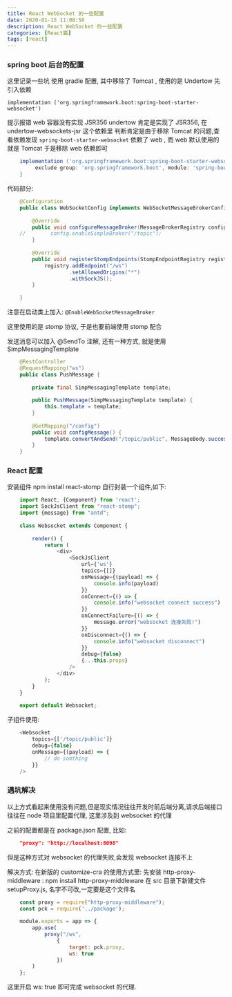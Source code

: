 ```yaml
---
title: React WebSocket 的一些配置
date: 2020-01-15 11:08:50
description: React WebSocket 的一些配置
categories: [React篇]
tags: [react]
---
```


<!-- more -->
### spring boot 后台的配置
这里记录一些坑
使用 gradle 配置, 其中移除了 Tomcat , 使用的是 Undertow
先引入依赖

`implementation ('org.springframework.boot:spring-boot-starter-websocket')`

提示报错 web 容器没有实现 JSR356 
undertow 肯定是实现了 JSR356, 在 undertow-websockets-jsr 这个依赖里
判断肯定是由于移除 Tomcat 的问题,查看依赖发现 `spring-boot-starter-websocket` 依赖了 web , 而 web 默认使用的就是 Tomcat
于是移除 web 依赖即可

``` groovy 
    implementation ('org.springframework.boot:spring-boot-starter-websocket'){
         exclude group: 'org.springframework.boot', module: 'spring-boot-starter-web'
    }
```

代码部分:

``` java
    @Configuration
    public class WebSocketConfig implements WebSocketMessageBrokerConfigurer {
    
        @Override
        public void configureMessageBroker(MessageBrokerRegistry config) {
    //        config.enableSimpleBroker("/topic");
        }
    
        @Override
        public void registerStompEndpoints(StompEndpointRegistry registry) {
            registry.addEndpoint("/ws")
                    .setAllowedOrigins("*")
                    .withSockJS();
        }
    
    }
```

注意在启动类上加入: `@EnableWebSocketMessageBroker`

这里使用的是 stomp 协议, 于是也要前端使用 stomp 配合

发送消息可以加入 @SendTo 注解, 还有一种方式, 就是使用 SimpMessagingTemplate

``` java
    @RestController
    @RequestMapping("ws")
    public class PushMessage {
    
        private final SimpMessagingTemplate template;
    
        public PushMessage(SimpMessagingTemplate template) {
            this.template = template;
        }
    
        @GetMapping("/config")
        public void configMessage() {
            template.convertAndSend("/topic/public", MessageBody.success());
        }
    }
```

### React 配置
安装组件 npm install react-stomp
自行封装一个组件,如下:

``` js
    import React, {Component} from 'react';
    import SockJsClient from "react-stomp";
    import {message} from "antd";
    
    class Websocket extends Component {
    
        render() {
            return (
                <div>
                    <SockJsClient
                        url={'ws'}
                        topics={[]}
                        onMessage={(payload) => {
                            console.info(payload)
                        }}
                        onConnect={() => {
                            console.info("websocket connect success")
                        }}
                        onConnectFailure={() => {
                            message.error("websocket 连接失败!")
                        }}
                        onDisconnect={() => {
                            console.info("websocket disconnect")
                        }}
                        debug={false}
                        {...this.props}
                    />
                </div>
            );
        }
    }
    
    export default Websocket;
```

子组件使用: 

``` js
    <Websocket
        topics={['/topic/public']}
        debug={false}
        onMessage={(payload) => {
            // do somthing
        }}
    />
```

### 遇坑解决
以上方式看起来使用没有问题,但是现实情况往往开发时前后端分离,请求后端接口往往在 node 项目里配置代理, 这里涉及到 websocket 的代理

之前的配置都是在 package.json 配置, 比如: 

``` json
    "proxy": "http://localhost:8098"
```

但是这种方式对 websocket 的代理失败,会发现 websocket 连接不上

解决方式:
在新版的 customize-cra 的使用方式里:
先安装 http-proxy-middleware : npm install http-proxy-middleware
在 src 目录下新建文件 setupProxy.js, 名字不可改,一定要是这个文件名

```js
    const proxy = require("http-proxy-middleware");
    const pck = require('../package');
    
    module.exports = app => {
        app.use(
            proxy("/ws",
                {
                    target: pck.proxy,
                    ws: true
                })
        )
    };
```

这里开启 ws: true 即可完成 websocket 的代理.